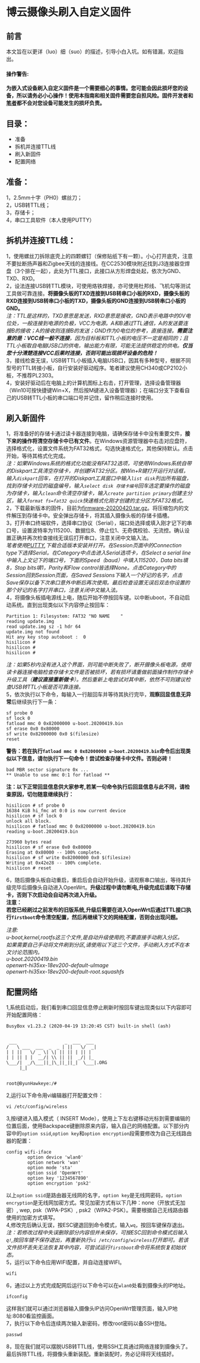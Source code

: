 # 博云摄像头刷入自定义固件

## 前言  
本文旨在以更详（luo）细（suo）的描述，引导小白入坑。如有错漏，欢迎指出。
#### **操作警告:**  
**为嵌入式设备刷入自定义固件是一个需要细心的事情。您可能会因此损坏您的设备，所以请务必小心操作！使用本指南和相关固件需要您自担风险。固件开发者和[笔者](https://lexsion.com)都不会对您设备可能发生的损坏负责。**  

## 目录：  
* 准备  
* 拆机并连接TTL线  
* 刷入新固件  
* 配置网络  

## 准备：  
1，2.5mm十字（PH0）螺丝刀；  
2，USB转TTL线；  
3，存储卡；  
4，串口工具软件（本人使用PUTTY）  

## 拆机并连接TTL线：
1，使用螺丝刀拆除底壳上的四颗螺钉（保修贴纸下有一颗）。小心打开底壳，注意不要扯断扬声器和Zigbee天线的连接线。在CC2530模块附近找到J3连接器空焊盘（3个排在一起），此处为TTL接口，此接口从方形焊盘处起，依次为GND、TXD、RXD。  
2，设法连接USB转TTL模块，可使用烙铁焊接，亦可使用杜邦线、飞机勾等测试工具做可靠连接。**将摄像头板的TXD连接到USB转串口小板的RXD，摄像头板的RXD连接到USB转串口小板的TXD，摄像头板的GND连接到USB转串口小板的GND。**  
*注：TTL是这样的，TXD意思是发送，RXD意思是接收，GND表示电路中的0V电位处，一般连接到电源的负极，VCC为电源。A和B通过TTL通信，A的发送要连接B的接收；A的接收则连接B的发送；GND作为0电位的参考，直接连接。**需要注意的是：VCC线一般不连接**，因为目标板和TTL小板的电压不一定是相同的；且TTL小板取自电脑USB口的供电，输出能力有限，可能无法提供稳定的供电。**仅当您十分清楚连接VCC后果时连接，否则可能出现损坏设备的危险！***  
3，接线检查无误，USB转TTL小板插入电脑USB口，因其有多种型号，根据不同型号的TTL转接小板，自行安装好驱动程序。笔者建议使用CH340或CP2102小板，不推荐PL2303。  
4，安装好驱动后在电脑上的计算机图标上右击，打开管理，选择设备管理器（Win10可按快捷键Win+X，然后按M键进入设备管理器）；在端口分支下查看自己的USB转TTL小板的串口端口号并记住，留作稍后连接时使用。  

## 刷入新固件  
1，将准备好的存储卡通过读卡器连接到电脑，请确保存储卡中没有重要文件，**接下来的操作将清空存储卡中已有文件**。在Windows资源管理器中右击对应盘符，选择格式化，设置文件系统为FAT32格式，勾选快速格式化，其他保持默认。点击开始，等待其格式化完成。  
*注：如果Windows系统的格式化功能没有FAT32选项，可使用Windows系统自带的Diskpart工具清空存储卡，并创建FAT32分区。按Win+R键打开运行对话框，输入`diskpart`回车，在打开的Diskpart工具窗口中输入`list disk`列出所有磁盘，找到存储卡对应的磁盘编号，输入`select disk 存储卡编号`回车选定要操作的磁盘为存储卡，输入`clean`命令清空存储卡，输入`create partition primary`创建主分区，输入`format fs=fat32 quick`快速格式化刚才创建的主分区为FAT32格式。*  
2，下载最新版本的固件，目前为[firmware-20200420.tar.gz](/firmware)。将压缩包内的文件解压到存储卡中。安全弹出存储卡，将其插入摄像头板的存储卡插槽。  
3，打开串口终端软件，选择串口协议（Serial），端口处选择或填入刚才记下的串口号，设置波特率为115200、数据位8、停止位1、无奇偶校验、无流控。确认设置正确并再次检查接线无误后打开串口，注意关闭中文输入法。  
*笔者使用[PUTTY](https://www.chiark.greenend.org.uk/~sgtatham/putty/latest.html),下载合适版本安装并打开。在Session页面中的Connection type下选择Serial。在Category中点击进入Serial选项卡，在Select a serial line中输入上文记下的端口号，下面的Speed（baud）中填入115200，Data bits填8，Stop bits填1，Parity和Flow control皆选择None。点击Category中的Session回到Session页面，在Saved Sessions下输入一个好记的名字，点击Save保存以备下次串口意外中断后再次使用。最后检查设置无误后双击你设置的那个好记的名字打开串口，注意关闭中文输入法。*  
4，将摄像头板插电源线上电，随后开始不停按回车键。以中断uboot，不自动启动系统。直到出现类似以下内容停止按回车：  
```
Partition 1: Filesystem: FAT32 "NO NAME    "
reading update.img
read update.img sz -1 hdr 64
update.img not found
Hit any key stop autoboot :  0
hisilicon #
hisilicon #
hisilicon #
```
*注：如果5秒内没有进入这个界面，则可能中断失败了，断开摄像头板电源，使用读卡器连接电脑检查存储卡文件是否被损坏，若有损坏请重做前面操作制作存储卡升级工具（**建议直接重新做卡**）。然后重新上电尝试对其中断，依然不可则建议检查USB转TTL小板是否可靠连接。*  
5，依次执行以下命令，每输入一行敲回车并等待其执行完毕，**观察回显信息无异常**后继续执行下一条：  

```
sf probe 0
sf lock 0
fatload mmc 0 0x82000000 u-boot.20200419.bin
sf erase 0x0 0x80000
sf write 0x82000000 0x0 $(filesize)
reset
```
**警告：若在执行`fatload mmc 0 0x82000000 u-boot.20200419.bin`命令后出现类似以下信息，请勿执行下一句命令！尝试检查存储卡中文件。否则必砖！**
```
bad MBR sector signature 0x ...
** Unable to use mmc 0:1 for fatload **
```
**注：以下正常回显信息供大家参考,若某一句命令执行后回显信息与此不同，请检查原因，切勿随意继续执行：**  

```
hisilicon # sf probe 0
16384 KiB hi_fmc at 0:0 is now current device
hisilicon # sf lock 0
unlock all block.
hisilicon # fatload mmc 0 0x82000000 u-boot.20200419.bin
reading u-boot.20200419.bin

273960 bytes read
hisilicon # sf erase 0x0 0x80000
Erasing at 0x80000 -- 100% complete.
hisilicon # sf write 0x82000000 0x0 $(filesize)
Writing at 0x42e28 -- 100% complete.
hisilicon # reset
```
6，随后摄像头板自动重启，重启后会自动开始升级，请观察串口输出，等待其升级完毕后摄像头自动进入OpenWrt。**升级过程中请勿断电,升级完成后请取下存储卡，否则下次启动会自动再次进入升级。**  
**注意：**  
**若您已经刷过之前发布的旧版系统,升级后需要在进入OpenWrt后通过TTL接口执行`firstboot`命令清空配置，然后再继续下文的网络配置，否则会出现问题。**  

*注意:*  
*u-boot,kernel,rootfs这三个文件,是自动升级使用的,不要直接手动刷入分区。*  
*如果需要自己手动将文件刷到分区,请使用以下这三个文件，手动刷入方式不在本文讨论范围内。*  
*u-boot.20200419.bin*  
*openwrt-hi35xx-18ev200-default-uImage*  
*openwrt-hi35xx-18ev200-default-root.squashfs*  

## 配置网络  
1,系统启动后，我们看到串口回显信息停止刷新时按回车键出现类似以下内容即可开始配置网络：  
```
BusyBox v1.23.2 (2020-04-19 13:20:45 CST) built-in shell (ash)


 ___                  _  ___  ___
/   \ ___  ___  _  _ | ||   \/  _|
| | ||   \/ _ \| \| || || | || |
| | || | |  __/| \\ || ||  _/| |_
\___/|  _/\___||_|\_||_||_|  \___|.ORG
     |_|


root@ByunHawkeye:/#
```
2,运行以下命令用vi编辑器打开配置文件：  
```
vi /etc/config/wireless
```
3,按i键进入插入模式（ INSERT Mode），使用上下左右键移动光标到需要编辑的位置后面，使用Backspace键删除原来内容，输入自己的网络配置。以下部分内容中的`option ssid`,`option key`和`option encryption`段需要修改为自己无线路由器的配置：  
```
config wifi-iface
        option device 'wlan0'
        option network 'wan'
        option mode 'sta'
        option ssid 'OpenWrt'
        option key '1234567890'
        option encryption 'psk2'
```
以上`option ssid`是路由器无线网的名字，`option key`是无线网密码，`option encryption`是无线网加密方式。常见加密方式有以下几种：none（开放式无加密）, wep, psk（WPA-PSK）, psk2（WPA2-PSK）。需要根据自己无线路由器使用的加密方式填写。  
4,修改完后确认无误，按ESC键退回到命令模式，输入`wq`，按回车键保存退出。  
*注：若修改过程中失误删除部分内容但并未保存，可按ESC回到命令模式后输入`q!`,按回车键不保存退出，再重新执行`vi /etc/config/wireless`打开即可。若该文件损坏丢失无法恢复其中内容，可尝试运行`firstboot`命令将系统恢复初始状态。*  
5，运行以下命令应用WIFI配置，并自动连接WIFI。  
```
wifi
```
6，通过以上方式完成配网后运行以下命令可以在`wlan0`处看到摄像头的IP地址。  
```
ifconfig
```
这样我们就可以通过浏览器输入摄像头IP访问OpenWrt管理页面，输入IP地址:8080看监控画面。  
7，执行以下命令后连续两次输入新密码，修改root密码以备SSH登陆。  
```
passwd
```
8，现在我们就可以摆脱USB转TTL线，使用SSH工具通过网络连接到摄像头了。  
最后拆除TTL线，将摄像头重新装配。重新装配时，务必记得将天线插好。  

